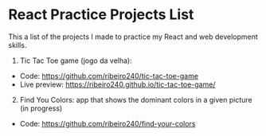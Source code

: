 # React Practice Projects List
This a list of the projects I made to practice my React and web development skills.

1. Tic Tac Toe game (jogo da velha):
  - Code: https://github.com/ribeiro240/tic-tac-toe-game
  - Live preview: https://ribeiro240.github.io/tic-tac-toe-game/
  
2. Find You Colors: app that shows the dominant colors in a given picture (in progress)
  - Code: https://github.com/ribeiro240/find-your-colors
  
